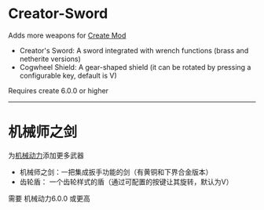 
Creator-Sword
=======

Adds more weapons for [Create Mod](https://www.curseforge.com/minecraft/mc-mods/create)
- Creator's Sword: A sword integrated with wrench functions (brass and netherite versions)
- Cogwheel Shield: A gear-shaped shield (it can be rotated by pressing a configurable key, default is V)

Requires create 6.0.0 or higher

---

机械师之剑
=======

为[机械动力](https://www.curseforge.com/minecraft/mc-mods/create)添加更多武器
- 机械师之剑：一把集成扳手功能的剑（有黄铜和下界合金版本）
- 齿轮盾： 一个齿轮样式的盾（通过可配置的按键让其旋转，默认为V）

需要 机械动力6.0.0 或更高
